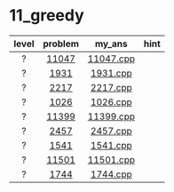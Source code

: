 # 11_greedy
| level | problem | my_ans | hint |
| :--: | :--: | :--: | :--: |
| ? | [11047](https://www.acmicpc.net/problem/11047) | [11047.cpp](./11047/11047.cpp) |  |
| ? | [1931](https://www.acmicpc.net/problem/1931) | [1931.cpp](./1931/1931.cpp) |  |
| ? | [2217](https://www.acmicpc.net/problem/2217) | [2217.cpp](./2217/2217.cpp) |  |
| ? | [1026](https://www.acmicpc.net/problem/1026) | [1026.cpp](./1026/1026.cpp) |  |
| ? | [11399](https://www.acmicpc.net/problem/11399) | [11399.cpp](./11399/11399.cpp) |  |
| ? | [2457](https://www.acmicpc.net/problem/2457) | [2457.cpp](./2457/2457.cpp) |  |
| ? | [1541](https://www.acmicpc.net/problem/1541) | [1541.cpp](./1541/1541.cpp) |  |
| ? | [11501](https://www.acmicpc.net/problem/11501) | [11501.cpp](./11501/11501.cpp) |  |
| ? | [1744](https://www.acmicpc.net/problem/1744) | [1744.cpp](./1744/1744.cpp) |  |
